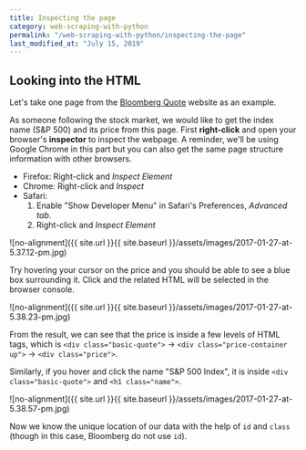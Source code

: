 ```yaml
---
title: Inspecting the page
category: web-scraping-with-python
permalink: "/web-scraping-with-python/inspecting-the-page"
last_modified_at: "July 15, 2019"
---
```


## Looking into the HTML

Let's take one page from the [Bloomberg Quote](http://www.bloomberg.com/quote/SPX:IND) website as an example.

As someone following the stock market, we would like to get the index name (S&P 500) and its price from this page. First **right-click** and open your browser's **inspector** to inspect the webpage. A reminder, we'll be using Google Chrome in this part but you can also get the same page structure information with other browsers.

* Firefox: Right-click and *Inspect Element*
* Chrome: Right-click and *Inspect*
* Safari: 
  1. Enable "Show Developer Menu" in Safari's Preferences, *Advanced tab*.
  2. Right-click and *Inspect Element*

![no-alignment]({{ site.url }}{{ site.baseurl }}/assets/images/2017-01-27-at-5.37.12-pm.jpg)

Try hovering your cursor on the price and you should be able to see a blue box surrounding it. Click and the related HTML will be selected in the browser console.

![no-alignment]({{ site.url }}{{ site.baseurl }}/assets/images/2017-01-27-at-5.38.23-pm.jpg)

From the result, we can see that the price is inside a few levels of HTML tags, which is `<div class="basic-quote">` → `<div class="price-container up">` → `<div class="price">`.

Similarly, if you hover and click the name "S&P 500 Index", it is inside `<div class="basic-quote">` and `<h1 class="name">`.

![no-alignment]({{ site.url }}{{ site.baseurl }}/assets/images/2017-01-27-at-5.38.57-pm.jpg)

Now we know the unique location of our data with the help of `id` and `class` (though in this case, Bloomberg do not use `id`).
